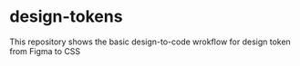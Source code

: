 # design-tokens

This repository shows the basic design-to-code wrokflow for design token from Figma to CSS
